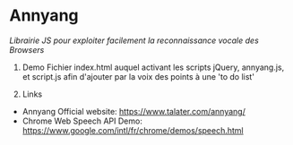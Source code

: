 # Annyang
_Librairie JS pour exploiter facilement la reconnaissance vocale des Browsers_

1. Demo
Fichier index.html auquel activant les scripts jQuery, annyang.js, et script.js afin d'ajouter par la voix des points à une 'to do list' 

1. Links
- Annyang Official website: https://www.talater.com/annyang/
- Chrome Web Speech API Demo: https://www.google.com/intl/fr/chrome/demos/speech.html